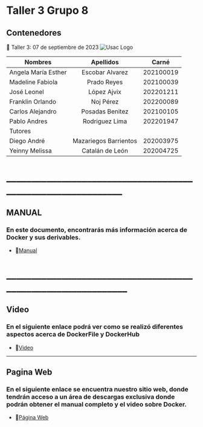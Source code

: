 # Taller 3 Grupo 8
## Contenedores
:paperclip: Taller 3:   07 de septiembre de 2023
![Usac Logo](https://upload.wikimedia.org/wikipedia/commons/4/4a/Usac_logo.png)

<!-- TABLES -->
| Nombres              | Apellidos             |Carné       |
| -------------------- |:---------------------:| :---------:|
| Angela María Esther  | Escobar Alvarez       | 202100019  |
| Madeline Fabiola     | Prado Reyes           | 202100039  |
| José Leonel 	       | López Ajvix           | 202201211  |
| Franklin Orlando 	   | Noj Pérez             | 202200089  |
| Carlos Alejandro 	   | Posadas Benitez       | 202100105  |
| Pablo Andres  	     | Rodriguez Lima        | 202201947  |
|                            Tutores                        |
| Diego	André  	       | Mazariegos Barrientos | 202003975  |
| Yeinny Melissa       | Catalán de León       | 202004725  |
# ____________________________________________________________
## MANUAL 
### En este documento, encontrarás más información acerca de Docker y sus derivables.
- :file_folder:[Manual](Manual_Informe3_Grupo8.pdf)  
# _____________________________________________________________
## Video 
### En el siguiente enlace podrá ver como se realizó diferentes aspectos acerca de DockerFile y DockerHub
- :file_folder:[Video](https://youtu.be/BNlGCyZq4fg)
_______________________________________________________________
## Pagina Web 
### En el siguiente enlace se encuentra nuestro sitio web, donde tendrán acceso a un área de descargas exclusiva donde podrán obtener el manual completo y el video sobre Docker.
- :file_folder:[Página Web](https://3942784100101.wixsite.com/taller-2)
